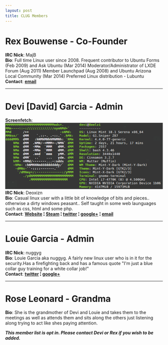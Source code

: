 ```yaml
---
layout: post
title: CLUG Members
---
```



# **Rex Bouwense** - Co-Founder  
**IRC Nick**:  MajB  
**Bio**: Full time Linux user since 2008\. Frequent contributor to Ubuntu Forms (Feb 2009) and Ask Ubuntu (Mar 2014) Moderator/Administrator of LXDE Forum (Aug 2011) Member Launchpad (Aug 2008) and Ubuntu Arizona Local Community (Mar 2014) Preferred Linux distribution - Lubuntu  
**Contact**:   **[email](mailto:majb@azloco.com)**

- - -

# **Devi [David] Garcia** - Admin
**Screenfetch**:  
![alt text](https://raw.githubusercontent.com/CochiseLinuxUsersGroup/CochiseLinuxUsersGroup.github.io/master/images/deoxizn_neofetch.jpg)  
**IRC Nick**:  Deoxizn  
**Bio**: Casual linux user with a little bit of knowledge of bits and pieces.. otherwise a dirty windows peasant.. Self taught in some web launguages such as css, html and some php.  
**Contact**:  **[Website](http://z0mbiexx.github.io) &brvbar; [Steam](https://steamcommunity.com/id/z0mbiexx) &brvbar; [twitter](https://twitter.com/z0mbiexx) &brvbar; [google+](https://plus.google.com/u/0/114554287269046116654 ) &brvbar; [email](mailto:asphyxiated.god@gmail.com)**

- - -

# **Louie Garcia** - Admin  
**IRC Nick**:  nuggyg  
**Bio**: Louie Garcia aka nuggyg. A fairly new linux user who is in it for the security.Has a firefighting back and has a famous quote "I'm just a blue collar guy training for a white collar job!"  
**Contact**:  **[twitter](https://twitter.com/nuggy_g) &brvbar; [google+](https://plus.google.com/u/0/107489447128690285761)**

- - -

# **Rose Leonard** - Grandma  
**Bio**: She is the grandmother of Devi and Louie and takes them to the meetings as well as attends them and sits along the others just listening along trying to act like shes paying attention.


 
_**This member list is opt in. Please contact Devi or Rex if you wish to be added.**_
